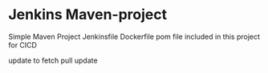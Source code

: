 # Jenkins Maven-project

Simple Maven Project
Jenkinsfile
Dockerfile 
pom file included in this project for CICD

update to fetch pull update
